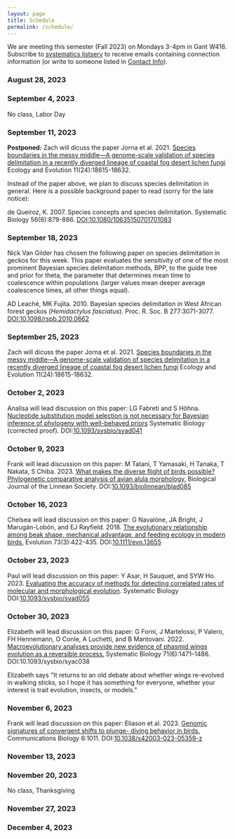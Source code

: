 ```yaml
---
layout: page
title: Schedule
permalink: /schedule/
---
```


We are meeting this semester (Fall 2023) on Mondays 3-4pm in Gant W416. Subscribe to [systematics listserv](/systseminar/listserv/) to receive emails containing connection information (or write to someone listed in [Contact Info](/systseminar/contact-info/)).

### August 28, 2023

### September 4, 2023

No class, Labor Day

### September 11, 2023

**Postponed:** Zach will dicuss the paper Jorna et al. 2021. [Species boundaries in the messy middle—A genome-scale validation of species delimitation in a recently diverged lineage of coastal fog desert lichen fungi](https://doi.org/10.1002/ece3.8467) Ecology and Evolution 11(24):18615-18632.

Instead of the paper above, we plan to discuss species delimitation in general. Here is a possible background paper to read (sorry for the late notice):

de Queiroz, K. 2007. Species concepts and species delimitation. Systematic Biology 56(6):879-886.
[DOI:10.1080/10635150701701083](https://doi.org/10.1080/10635150701701083)


### September 18, 2023

Nick Van Gilder has chosen the following paper on species delimitation in geckos for this week. This paper evaluates the sensitivity of one of the most prominent Bayesian species delimitation methods, BPP, to the guide tree and prior for theta, the parameter that determines mean time to coalescence within populations (larger values mean deeper average coalescence times, all other things equal). 

AD Leaché, MK Fujita. 2010. Bayesian species delimitation in West African forest geckos (_Hemidactylus fasciatus_). Proc. R. Soc. B 277:3071-3077. [DOI:10.1098/rspb.2010.0662](https://doi.org/10.1098/rspb.2010.0662)

### September 25, 2023

Zach will dicuss the paper Jorna et al. 2021. [Species boundaries in the messy middle—A genome-scale validation of species delimitation in a recently diverged lineage of coastal fog desert lichen fungi](https://doi.org/10.1002/ece3.8467) Ecology and Evolution 11(24):18615-18632.

### October 2, 2023

Analisa will lead discussion on this paper: LG Fabreti and S Höhna. [Nucleotide substitution model selection is not necessary for Bayesian inference of phylogeny with well-behaved priors](https://doi.org/10.1093/sysbio/syad041) Systematic Biology (corrected proof). DOI:[10.1093/sysbio/syad041](https://doi.org/10.1093/sysbio/syad041)

### October 9, 2023

Frank will lead discussion on this paper: M Tatani, T Yamasaki, H Tanaka, T Nakata, S Chiba. 2023. [What makes the diverse flight of birds possible? Phylogenetic comparative analysis of avian alula morphology.](https://doi.org/10.1093/biolinnean/blad085) Biological Journal of the Linnean Society. DOI:[10.1093/biolinnean/blad085](https://doi.org/10.1093/biolinnean/blad085)

### October 16, 2023

Chelsea will lead discussion on this paper: G Navalóne, JA Bright, J Marugán-Lobón, and EJ Rayfield. 2018. [The evolutionary relationship among beak shape, mechanical advantage, and feeding ecology in modern birds.](https://doi.org/10.1111/evo.13655) Evolution 73(3):422-435. DOI:[10.1111/evo.13655](https://doi.org/10.1111/evo.13655)

### October 23, 2023

Paul will lead discussion on this paper: Y Asar, H Sauquet, and SYW Ho. 2023. [Evaluating the accuracy of methods for detecting correlated rates of molecular and morphological evolution](https://doi.org/10.1093/sysbio/syad055). Systematic Biology DOI:[10.1093/sysbio/syad055](https://doi.org/10.1093/sysbio/syad055)

### October 30, 2023

Elizabeth will lead discussion on this paper: G Forni, J Martelossi, P Valero, FH Hennemann, O Conle, A Luchetti, and B Mantovani. 2022. [Macroevolutionary analyses provide new evidence of phasmid wings evolution as a reversible process.](https://doi.org/10.1093/sysbio/syac038) Systematic Biology 71(6):1471–1486. DOI:10.1093/sysbio/syac038

Elizabeth says "It returns to an old debate about whether wings re-evolved in walking sticks, so I hope it has something for everyone, whether your interest is trait evolution, insects, or models."

### November 6, 2023

Frank will lead discussion on this paper: Eliason et al. 2023. [Genomic signatures of convergent shifts to plunge- diving behavior in birds.](https://doi.org/10.1038/s42003-023-05359-z) Communications Biology 6:1011. DOI:[10.1038/s42003-023-05359-z](https://doi.org/10.1038/s42003-023-05359-z)


### November 13, 2023
### November 20, 2023
No class, Thanksgiving
### November 27, 2023
### December 4, 2023
